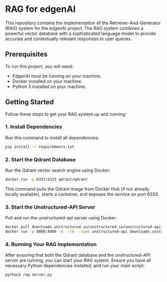 # RAG for edgenAI

This repository contains the implementation of the Retriever-And-Generator (RAG) system for the edgenAI project. The RAG system combines a powerful vector database with a sophisticated language model to provide accurate and contextually relevant responses to user queries.

## Prerequisites
To run this project, you will need:

- EdgenAI must be running on your machine.
- Docker installed on your machine.
- Python 3 installed on your machine.

## Getting Started

Follow these steps to get your RAG system up and running:

### 1. Install Dependencies

Run this command to install all dependencies:

```bash
pip install -r requirements.txt
```

### 2. Start the Qdrant Database

Run the Qdrant vector search engine using Docker:

```bash
docker run -p 6333:6333 qdrant/qdrant
```

This command pulls the Qdrant image from Docker Hub (if not already locally available), starts a container, and exposes the service on port 6333.

### 3. Start the Unstructured-API Server

Pull and run the unstructured-api server using Docker:

```bash
docker pull downloads.unstructured.io/unstructured-io/unstructured-api:latest
docker run -p 8000:8000 -d --rm --name unstructured-api downloads.unstructured.io/unstructured-io/unstructured-api:latest --port 8000 --host 0.0.0.0
```

### 4. Running Your RAG Implementation

After ensuring that both the Qdrant database and the unstructured-API server are running, you can start your RAG system. Ensure you have all necessary Python dependencies installed, and run your main script:

```bash
python3 rag-server.py
```
